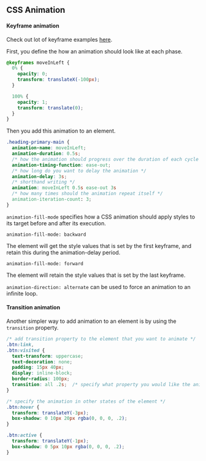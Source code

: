 ## CSS Animation

#### Keyframe animation

Check out lot of keyframe examples [here](http://animista.net/).

First, you define the how an animation should look like at each phase.

```css
@keyframes moveInLeft {
  0% {
    opacity: 0;
    transform: translateX(-100px);
  }

  100% {
    opacity: 1;
    transform: translate(0);
  }
}
```

Then you add this animation to an element.

```css
.heading-primary-main {
  animation-name: moveInLeft;
  animation-duration: 0.5s;
  /* how the animation should progress over the duration of each cycle */
  animation-timing-function: ease-out;
  /* how long do you want to delay the animation */
  animation-delay: 3s;
  /* shorthand writing */
  animation: moveInLeft 0.5s ease-out 3s
  /* how many times should the animation repeat itself */
  animation-iteration-count: 3;
}
```

`animation-fill-mode` specifies how a CSS animation should apply styles to its target before and after its execution.

`animation-fill-mode: backward`

The element will get the style values that is set by the first keyframe, and retain this during the animation-delay period.

`animation-fill-mode: forward`

The element will retain the style values that is set by the last keyframe.

`animation-direction: alternate` can be used to force an animation to an infinite loop.

#### Transition animation

Another simpler way to add animation to an element is by using the `transition` property.

```css
/* add transition property to the element that you want to animate */
.btn:link,
.btn:visited {
  text-transform: uppercase;
  text-decoration: none;
  padding: 15px 40px;
  display: inline-block;
  border-radius: 100px;
  transition: all .2s;  /* specify what property you would like the animation takes place */
}

/* specify the animation in other states of the element */
.btn:hover {
  transform: translateY(-3px);
  box-shadow: 0 10px 20px rgba(0, 0, 0, .2);
}

.btn:active {
  transform: translateY(-1px);
  box-shadow: 0 5px 10px rgba(0, 0, 0, .2);
}
```
